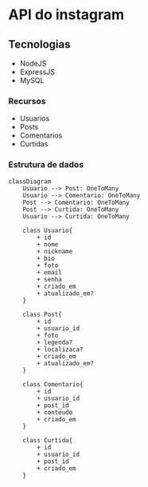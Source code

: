 # API do instagram

## Tecnologias
- NodeJS
- ExpressJS
- MySQL

### Recursos
- Usuarios
- Posts
- Comentarios
- Curtidas

### Estrutura de dados

``` mermaid
classDiagram
    Usuario --> Post: OneToMany
    Usuario --> Comentario: OneToMany
    Post --> Comentario: OneToMany
    Post --> Curtida: OneToMany
    Usuario --> Curtida: OneToMany

    class Usuario{
        + id
        + nome
        + nickname
        + bio
        + foto
        + email
        + senha
        + criado_em
        + atualizado_em?
    }

    class Post{
        + id
        + usuario_id
        + foto
        + legenda?
        + localizaca?
        + criado_em
        + atualizado_em?
    }

    class Comentario{
        + id
        + usuario_id
        + post_id
        + conteudo
        + criado_em
    }

    class Curtida{
        + id
        + usuario_id
        + post_id
        + criado_em 
    }
```
